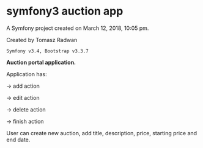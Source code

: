 symfony3 auction app
====================

A Symfony project created on March 12, 2018, 10:05 pm.

Created by Tomasz Radwan

`Symfony v3.4, Bootstrap v3.3.7`

**Auction portal application.**

Application has:

-> add action

-> edit action

-> delete action

-> finish action

User can create new auction, add title, description, price, starting price and end date.



